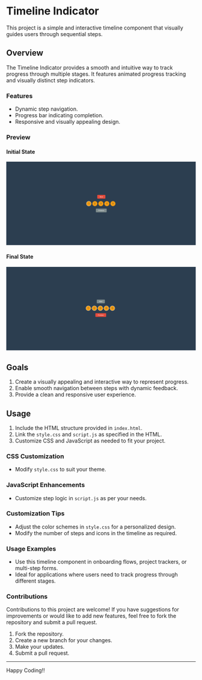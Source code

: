# Timeline Indicator

This project is a simple and interactive timeline component that visually guides users through sequential steps.

## Overview

The Timeline Indicator provides a smooth and intuitive way to track progress through multiple stages. It features animated progress tracking and visually distinct step indicators.

### Features
- Dynamic step navigation.
- Progress bar indicating completion.
- Responsive and visually appealing design.

### Preview

#### Initial State
![Initial State Screenshot](./demo/initial.png)

#### Final State
![Final State Screenshot](./demo/final.png)

## Goals

1. Create a visually appealing and interactive way to represent progress.
2. Enable smooth navigation between steps with dynamic feedback.
3. Provide a clean and responsive user experience.

## Usage

1. Include the HTML structure provided in `index.html`.
2. Link the `style.css` and `script.js` as specified in the HTML.
3. Customize CSS and JavaScript as needed to fit your project.

### CSS Customization
- Modify `style.css` to suit your theme.
  
### JavaScript Enhancements
- Customize step logic in `script.js` as per your needs.

### Customization Tips
- Adjust the color schemes in `style.css` for a personalized design.
- Modify the number of steps and icons in the timeline as required.

### Usage Examples
- Use this timeline component in onboarding flows, project trackers, or multi-step forms.
- Ideal for applications where users need to track progress through different stages.

### Contributions
Contributions to this project are welcome! If you have suggestions for improvements or would like to add new features, feel free to fork the repository and submit a pull request.

1. Fork the repository.
2. Create a new branch for your changes.
3. Make your updates.
4. Submit a pull request.

---
Happy Coding!!

